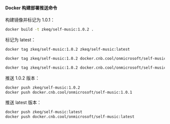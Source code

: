 #### Docker 构建部署推送命令

构建镜像并标记为 1.0.1：

```bash
docker build -t zkeq/self-music:1.0.2 .
```

标记为 latest：

```bash
docker tag zkeq/self-music:1.0.2 zkeq/self-music:latest

docker tag zkeq/self-music:1.0.2 docker.cnb.cool/onmicrosoft/self-music:1.0.2

docker tag zkeq/self-music:1.0.2 docker.cnb.cool/onmicrosoft/self-music:latest
```


推送 1.0.2 版本：

```bash
docker push zkeq/self-music:1.0.2
docker push docker.cnb.cool/onmicrosoft/self-music:1.0.1
```


推送 latest 版本：

```bash
docker push zkeq/self-music:latest
docker push docker.cnb.cool/onmicrosoft/self-music:latest
```